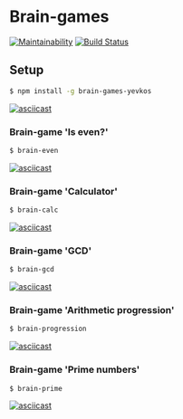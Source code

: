 # Brain-games

[![Maintainability](https://api.codeclimate.com/v1/badges/71f8e550658aa9c68326/maintainability)](https://codeclimate.com/github/KostiukYevhen/frontend-project-lvl1/maintainability)
[![Build Status](https://travis-ci.com/KostiukYevhen/frontend-project-lvl1.svg?branch=master)](https://travis-ci.com/KostiukYevhen/frontend-project-lvl1)

## Setup
```sh
$ npm install -g brain-games-yevkos
```
[![asciicast](https://asciinema.org/a/1RPYxirwLO9s6JUmREp8LDdkv.svg)](https://asciinema.org/a/1RPYxirwLO9s6JUmREp8LDdkv)

### Brain-game 'Is even?'
```sh
$ brain-even
```
[![asciicast](https://asciinema.org/a/3U26OTFID3fKdUuXLJw6n0IU2.svg)](https://asciinema.org/a/3U26OTFID3fKdUuXLJw6n0IU2)

### Brain-game 'Calculator'
```sh
$ brain-calc
```
[![asciicast](https://asciinema.org/a/W4nOl1Fj3bM8GQ1TiudPUCWea.svg)](https://asciinema.org/a/W4nOl1Fj3bM8GQ1TiudPUCWea)

### Brain-game 'GCD'
```sh
$ brain-gcd
```
[![asciicast](https://asciinema.org/a/ChqW8mTPjKCdgLAqXvEc1ZcWJ.svg)](https://asciinema.org/a/ChqW8mTPjKCdgLAqXvEc1ZcWJ)

### Brain-game 'Arithmetic progression'
```sh
$ brain-progression
```
[![asciicast](https://asciinema.org/a/qJnssqTzyk5Cv3IioDPD5ePNW.svg)](https://asciinema.org/a/qJnssqTzyk5Cv3IioDPD5ePNW)

### Brain-game 'Prime numbers'
```sh
$ brain-prime
```
[![asciicast](https://asciinema.org/a/I5bTlodmOUsAfjdayJva7siHk.svg)](https://asciinema.org/a/I5bTlodmOUsAfjdayJva7siHk)